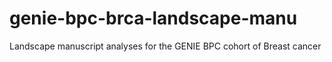 # genie-bpc-brca-landscape-manu
Landscape manuscript analyses for the GENIE BPC cohort of Breast cancer
